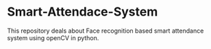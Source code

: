 # Smart-Attendace-System
This repository deals about Face recognition based smart attendance system using openCV in python.
